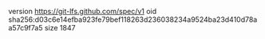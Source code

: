 version https://git-lfs.github.com/spec/v1
oid sha256:d03c6e14efba923fe79bef118263d236038234a9524ba23d410d78aa57c9f7a5
size 1847
